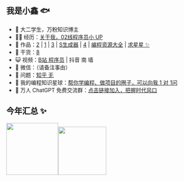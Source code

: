 ## 我是小鑫 🐟

- 🐧 大二学生，万粉知识博主
- 👨‍💻 经历：<a href="https://www.bilibili.com/read/cv11481506" target="_blank">关于我，02线程序员小 UP</a>
- 🏡 作品：<a href="https://github.com/liyupi/code-nav" target="_blank">2</a> | <a href="https://github.com/liyupi/sql-father-frontend-public" target="_blank">1</a> | <a href="https://github.com/liyupi/yuindex" target="_blank">3</a> | <a href="https://github.com/liyupi/sql-generator" target="_blank">S生成器</a> | <a href="https://github.com/liyupi/mianshiya" target="_blank">4</a> | <a href="https://github.com/liyupi/free-programming-resources" target="_blank">编程资源大全</a> | <a href="https://github.com/liyupi/free-programming-resources" target="_blank">求星星 ✨</a>
- 🌱 干货：<a href="https://636f-codenav-8grj8px727565176-1256524210.tcb.qcloud.la/yupi_wechat.png" target="_blank">8</a>
- 😺 视频：<a href="https://space.bilibili.com/12890453" target="_blank">B站 程序员</a> | 抖音 南 墙
- 💬 微信：（请备注事由）
- 🤔 问题：<a href="https://www.zhihu.com/people/yupi-31-97" target="_blank">知乎 无</a>
- 👭 我的编程知识星球：<a target="_blank" href="https://yupi.icu">帮你学编程、做项目的圈子，可以向我 1 对 1问</a>
- 🛫 万人 ChatGPT 免费交流群：<a target="_blank" href="https://t.zsxq.com/0cb9vuZXi">点击链接加入，把握时代风口</a>


## 今年汇总 ✨

<img align="" height="137px" src="https://github-readme-stats.vercel.app/api?username=Programmer2416611057&hide_title=true&hide_border=true&show_icons=true&include_all_commits=true&line_height=21&bg_color=0,EC6C6C,FFD479,FFFC79,73FA79&theme=graywhite&locale=cn" /><img align="" height="127px" src="https://github-readme-stats.vercel.app/api/top-langs/?username=Programmer2416611057&hide_title=true&hide_border=true&layout=compact&bg_color=0,73FA79,73FDFF,D783FF&theme=graywhite&locale=cn" />

